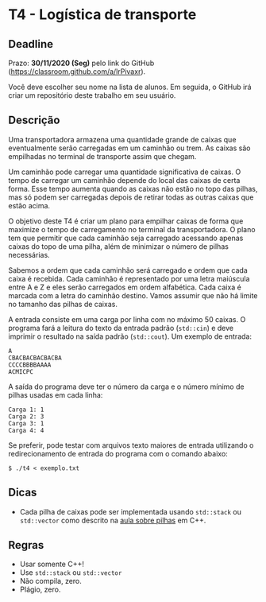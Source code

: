 
# T4 - Logística de transporte

## Deadline

Prazo: **30/11/2020 (Seg)** pelo link do GitHub (https://classroom.github.com/a/lrPivaxr).

Você deve escolher seu nome na lista de alunos. Em seguida, o GitHub irá criar um repositório deste trabalho em seu usuário.

## Descrição

Uma transportadora armazena uma quantidade grande de caixas que eventualmente serão carregadas em um caminhão ou trem. As caixas são empilhadas no terminal de transporte assim que chegam.

Um caminhão pode carregar uma quantidade significativa de caixas. O tempo de carregar um caminhão depende do local das caixas de certa forma. Esse tempo aumenta quando as caixas não estão no topo das pilhas, mas só podem ser carregadas depois de retirar todas as outras caixas que estão acima.

O objetivo deste T4 é criar um plano para empilhar caixas de forma que maximize o tempo de carregamento no terminal da transportadora. O plano tem que permitir que cada caminhão seja carregado acessando apenas caixas do topo de uma pilha, além de minimizar o número de pilhas necessárias.

Sabemos a ordem que cada caminhão será carregado e ordem que cada caixa é recebida. Cada caminhão é representado por uma letra maiúscula entre A e Z e eles serão carregados em ordem alfabética. Cada caixa é marcada com a letra do caminhão destino. Vamos assumir que não há limite no tamanho das pilhas de caixas.

A entrada consiste em uma carga por linha com no máximo 50 caixas.
O programa fará a leitura do texto da entrada padrão (`std::cin`) e deve  imprimir o resultado na saída padrão (`std::cout`).
Um exemplo de entrada:
```
A
CBACBACBACBACBA
CCCCBBBBAAAA
ACMICPC
```
A saída do programa deve ter o número da carga e o número mínimo de pilhas usadas em cada linha:
```
Carga 1: 1
Carga 2: 3
Carga 3: 1
Carga 4: 4
```

Se preferir, pode testar com arquivos texto maiores de entrada utilizando o redirecionamento de entrada do programa com o comando abaixo:
```
$ ./t4 < exemplo.txt
```

## Dicas
- Cada pilha de caixas pode ser implementada usando `std::stack` ou `std::vector` como descrito na  [aula sobre pilhas](../../aulas/06_listas) em C++.

## Regras

- Usar somente C++!
- Use `std::stack` ou `std::vector`
- Não compila, zero.
- Plágio, zero.